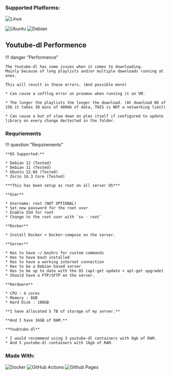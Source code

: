 ### Supported Platforms:
![Linux](https://img.shields.io/badge/Linux-FCC624?style=for-the-badge&logo=linux&logoColor=black) 

![Ubuntu](https://img.shields.io/badge/Ubuntu-E95420?style=for-the-badge&logo=ubuntu&logoColor=white) ![Debian](https://img.shields.io/badge/Debian-D70A53?style=for-the-badge&logo=debian&logoColor=white) 

## Youtube-dl Performence

!!! danger "Performence"

    The Youtube-dl has some issues when it comes to downloading.
    Mainly because of long playlists and/or multiple downloads running at ones.

    This will result in these errors. (And possible more)

    * Can cause a softlog error on proxmox when running it an VM.

    * The longer the playlists the longer the download. (At download 86 of 156 it takes 30 mins of 400mb of data, THIS is NOT a networking limit)

    * Can cause a but of slow down on plex itself if configured to update library on every change dectected in the folder.

### Requriements 
!!! question "Requirements"

    **OS Supported:**

    * Debian 12 (Tested) 
    * Debian 11 (Tested)
    * Ubuntu 22.04 (Tested)
    * Zorin 16.3 Core (Tested) 

    ***This has been setup as root on all server OS***

    **User**

    * Username: root (NOT OPTIONAL)
    * Set new password for the root user
    * Enable SSH for root
    * Change to the root user with `su - root`

    **Docker**

    * Install Docker + Docker-compose on the server.

    **Server**

    * Has to have ~/.bashrc for custom commands
    * Has to have bash installed
    * Has to have a working internet connection
    * Has to be a Debian based server
    * Has to be up to date with the OS (apt-get update + apt-get upgrade)
    * Should have a FTP/SFTP on the server.
    
    **Hardware**

    * CPU : 4 cores
    * Memory : 8GB
    * Hard Disk : 100GB

    **I have allocated 5 TB of storage of my server.**

    **And I have 16GB of RAM.**

    **Youbtube-dl**

    * I would recommend using 3 youtube-dl containers with 8gb of RAM.
    * And 5 youtube-dl containers with 16gb of RAM.


### Made With:
![Docker](https://img.shields.io/badge/docker-%230db7ed.svg?style=for-the-badge&logo=docker&logoColor=white) ![GitHub Actions](https://img.shields.io/badge/github%20actions-%232671E5.svg?style=for-the-badge&logo=githubactions&logoColor=white) ![Github Pages](https://img.shields.io/badge/github%20pages-121013?style=for-the-badge&logo=github&logoColor=white)